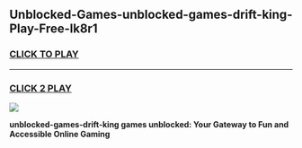 
## Unblocked-Games-unblocked-games-drift-king-Play-Free-lk8r1
<h3>
<a href="https://premium76.site?title=unblocked-games-drift-king&ref=09A">CLICK TO PLAY</a></h3>
<hr>

<h3>
<a href="https://premium76.site?title=unblocked-games-drift-king&ref=09A">CLICK 2 PLAY</a>
  
</h3>

<a href="https://premium76.site?title=unblocked-games-drift-king&ref=09A"><img src="https://clearcache.store/games.png"></a>


**unblocked-games-drift-king games unblocked: Your Gateway to Fun and Accessible Online Gaming**
